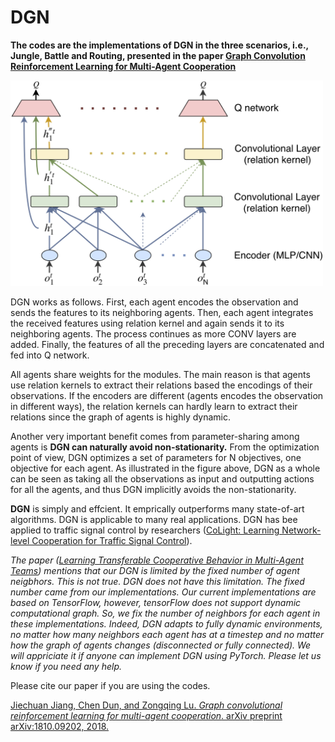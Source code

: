 # DGN

**The codes are the implementations of DGN in the three scenarios, i.e., Jungle, Battle and Routing, presented in the paper
[Graph Convolution Reinforcement Learning for Multi-Agent Cooperation](https://arxiv.org/abs/1810.09202)**

<img src="arch.png" alt="DGN" width="500">

DGN works as follows. First, each agent encodes the observation and sends the features to its neighboring agents. Then, each agent integrates the received features using relation kernel and again sends it to its neighboring agents. The process continues as more CONV layers are added. Finally, the features of all the preceding layers are concatenated and fed into Q network. 

All agents share weights for the modules. The main reason is that agents use relation kernels to extract their relations based the encodings of their observations. If the encoders are different (agents encodes the observation in different ways), the relation kernels can hardly learn to extract their relations since the graph of agents is highly dynamic. 

Another very important benefit comes from parameter-sharing among agents is **DGN can naturally avoid non-stationarity.** From the optimization point of view, DGN optimizes a set of parameters for N objectives, one objective for each agent. As illustrated in the figure above, DGN as a whole can be seen as taking all the observations as input and outputting actions for all the agents, and thus DGN implicitly avoids the non-stationarity. 

**DGN** is simply and effcient. It emprically outperforms many state-of-art algorithms. DGN is applicable to many real applications. DGN has bee applied to traffic signal control by researchers ([CoLight: Learning Network-level Cooperation for Traffic Signal Control](https://arxiv.org/abs/1905.05717)). 

*The paper ([Learning Transferable Cooperative Behavior in Multi-Agent Teams](https://arxiv.org/pdf/1906.01202.pdf)) mentions that our DGN is limited by the fixed number of agent neigbhors. This is not true. DGN does not have this limitation. The fixed number came from our implementations. Our current implementations are based on TensorFlow, however, tensorFlow does not support dynamic computational graph. So, we fix the number of neighbors for each agent in these implementations. Indeed, DGN adapts to fully dynamic environments, no matter how many neighbors each agent has at a timestep and no matter how the graph of agents changes (disconnected or fully connected). We will appriciate it if anyone can implement DGN using PyTorch. Please let us know if you need any help.*




Please cite our paper if you are using the codes.

[Jiechuan Jiang, Chen Dun, and Zongqing Lu. *Graph convolutional reinforcement learning for multi-agent cooperation*. arXiv preprint arXiv:1810.09202, 2018.](https://arxiv.org/abs/1810.09202)
